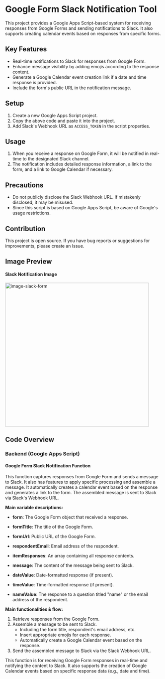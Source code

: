 # Google Form Slack Notification Tool

This project provides a Google Apps Script-based system for receiving responses from Google Forms and sending notifications to Slack. It also supports creating calendar events based on responses from specific forms.

## Key Features

- Real-time notifications to Slack for responses from Google Form.
- Enhance message visibility by adding emojis according to the response content.
- Generate a Google Calendar event creation link if a date and time response is provided.
- Include the form's public URL in the notification message.

## Setup

1. Create a new Google Apps Script project.
2. Copy the above code and paste it into the project.
3. Add Slack's Webhook URL as `ACCESS_TOKEN` in the script properties.

## Usage

1. When you receive a response on Google Form, it will be notified in real-time to the designated Slack channel.
2. The notification includes detailed response information, a link to the form, and a link to Google Calendar if necessary.

## Precautions

- Do not publicly disclose the Slack Webhook URL. If mistakenly disclosed, it may be misused.
- Since this script is based on Google Apps Script, be aware of Google's usage restrictions.

## Contribution

This project is open source. If you have bug reports or suggestions for improvements, please create an Issue.

## Image Preview

#### Slack Notification Image
<img width="462" alt="image-slack-form" src="https://github.com/iU-Alumni-Association/form-connect-gas/assets/147612244/d5d67017-a613-496a-bc24-7dc486de2f56">

## Code Overview

### Backend (Google Apps Script)

#### Google Form Slack Notification Function

This function captures responses from Google Form and sends a message to Slack. It also has features to apply specific processing and assemble a message. It automatically creates a calendar event based on the response and generates a link to the form. The assembled message is sent to Slack via Slack's Webhook URL.

**Main variable descriptions:**
- **form**: The Google Form object that received a response.
  
- **formTitle**: The title of the Google Form.
  
- **formUrl**: Public URL of the Google Form.
  
- **respondentEmail**: Email address of the respondent.
  
- **itemResponses**: An array containing all response contents.
  
- **message**: The content of the message being sent to Slack.
  
- **dateValue**: Date-formatted response (if present).
  
- **timeValue**: Time-formatted response (if present).
  
- **nameValue**: The response to a question titled "name" or the email address of the respondent.

**Main functionalities & flow:**
1. Retrieve responses from the Google Form.
2. Assemble a message to be sent to Slack.
   - Including the form title, respondent's email address, etc.
   - Insert appropriate emojis for each response.
   - Automatically create a Google Calendar event based on the response.
3. Send the assembled message to Slack via the Slack Webhook URL.

This function is for receiving Google Form responses in real-time and notifying the content to Slack. It also supports the creation of Google Calendar events based on specific response data (e.g., date and time).
